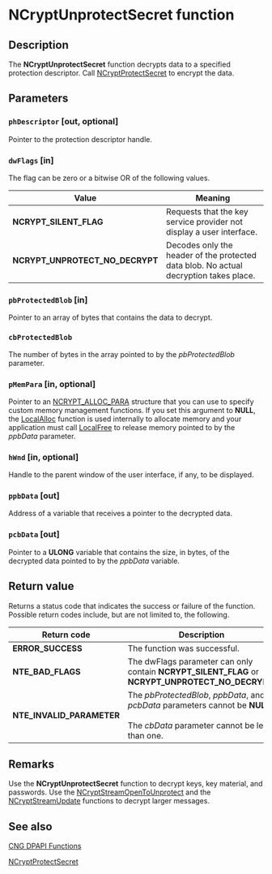 # NCryptUnprotectSecret function

## Description

The **NCryptUnprotectSecret** function decrypts data to a specified protection descriptor. Call [NCryptProtectSecret](https://learn.microsoft.com/windows/desktop/api/ncryptprotect/nf-ncryptprotect-ncryptprotectsecret) to encrypt the data.

## Parameters

### `phDescriptor` [out, optional]

Pointer to the protection descriptor handle.

### `dwFlags` [in]

The flag can be zero or a bitwise OR of the following values.

| Value | Meaning |
| --- | --- |
| **NCRYPT_SILENT_FLAG** | Requests that the key service provider not display a user interface. |
| **NCRYPT_UNPROTECT_NO_DECRYPT** | Decodes only the header of the protected data blob. No actual decryption takes place. |

### `pbProtectedBlob` [in]

Pointer to an array of bytes that contains the data to decrypt.

### `cbProtectedBlob`

The number of bytes in the array pointed to by the *pbProtectedBlob* parameter.

### `pMemPara` [in, optional]

Pointer to an [NCRYPT_ALLOC_PARA](https://learn.microsoft.com/windows/desktop/api/ncrypt/ns-ncrypt-ncrypt_alloc_para) structure that you can use to specify custom memory management functions. If you set this argument to **NULL**, the [LocalAlloc](https://learn.microsoft.com/windows/desktop/api/winbase/nf-winbase-localalloc) function is used internally to allocate memory and your application must call [LocalFree](https://learn.microsoft.com/windows/desktop/api/winbase/nf-winbase-localfree) to release memory pointed to by the *ppbData* parameter.

### `hWnd` [in, optional]

Handle to the parent window of the user interface, if any, to be displayed.

### `ppbData` [out]

Address of a variable that receives a pointer to the decrypted data.

### `pcbData` [out]

Pointer to a **ULONG** variable that contains the size, in bytes, of the decrypted data pointed to by the *ppbData* variable.

## Return value

Returns a status code that indicates the success or failure of the function. Possible return codes include, but are not limited to, the following.

| Return code | Description |
| --- | --- |
| **ERROR_SUCCESS** | The function was successful. |
| **NTE_BAD_FLAGS** | The dwFlags parameter can only contain **NCRYPT_SILENT_FLAG** or **NCRYPT_UNPROTECT_NO_DECRYPT**. |
| **NTE_INVALID_PARAMETER** | The *pbProtectedBlob*, *ppbData*, and *pcbData* parameters cannot be **NULL**.<br><br>The *cbData* parameter cannot be less than one. |

## Remarks

Use the **NCryptUnprotectSecret** function to decrypt keys, key material, and passwords. Use the [NCryptStreamOpenToUnprotect](https://learn.microsoft.com/windows/desktop/api/ncryptprotect/nf-ncryptprotect-ncryptstreamopentounprotect) and the [NCryptStreamUpdate](https://learn.microsoft.com/windows/desktop/api/ncryptprotect/nf-ncryptprotect-ncryptstreamupdate) functions to decrypt larger messages.

## See also

[CNG DPAPI Functions](https://learn.microsoft.com/windows/desktop/SecCNG/cng-dpapi-functions)

[NCryptProtectSecret](https://learn.microsoft.com/windows/desktop/api/ncryptprotect/nf-ncryptprotect-ncryptprotectsecret)